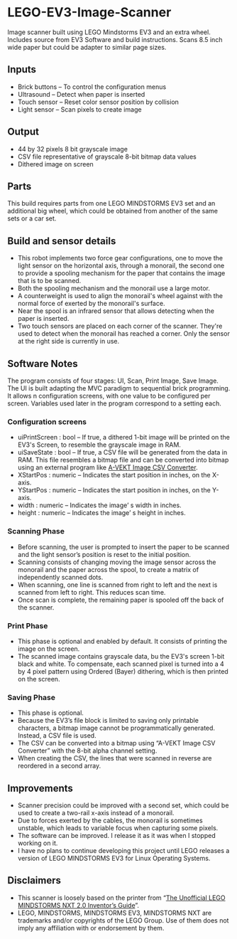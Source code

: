 # LEGO-EV3-Image-Scanner
Image scanner built using LEGO Mindstorms EV3 and an extra wheel. Includes source from EV3 Software and build instructions. Scans 8.5 inch wide paper but could be adapter to similar page sizes.

## Inputs
* Brick buttons – To control the configuration menus
* Ultrasound – Detect when paper is inserted
* Touch sensor – Reset color sensor position by collision
* Light sensor – Scan pixels to create image

## Output
* 44 by 32 pixels 8 bit grayscale image
* CSV file representative of grayscale 8-bit bitmap data values
* Dithered image on screen

## Parts
This build requires parts from one LEGO MINDSTORMS EV3 set and an additional big wheel, which could be obtained from another of the same sets or a car set.

## Build and sensor details
* This robot implements two force gear configurations, one to move the light sensor on the horizontal axis, through a monorail, the second one to provide a spooling mechanism for the paper that contains the image that is to be scanned.
* Both the spooling mechanism and the monorail use a large motor.
* A counterweight is used to align the monorail's wheel against with the normal force of exerted by the monorail's surface.
* Near the spool is an infrared sensor that allows detecting when the paper is inserted.
* Two touch sensors are placed on each corner of the scanner. They're used to detect when the monorail has reached a corner. Only the sensor at the right side is currently in use.

## Software Notes
The program consists of four stages: UI, Scan, Print Image, Save Image. The UI is built adapting the MVC paradigm to sequential brick programming. It allows n configuration screens, with one value to be configured per screen. Variables used later in the program correspond to a setting each.

### Configuration screens
* uiPrintScreen : bool – If true, a dithered 1-bit image will be printed on the EV3's Screen, to resemble the grayscale image in RAM.
* uiSaveState : bool – If true, a CSV file will be generated from the data in RAM. This file resembles a bitmap file and can be converted into bitmap using an external program like [A-VEKT Image CSV Converter](https://www.avekt.com/en-us/Software/ImageCSV).
* XStartPos : numeric – Indicates the start position in inches, on the X-axis.
* YStartPos : numeric – Indicates the start position in inches, on the Y-axis.
* width : numeric – Indicates the image’ s width in inches.
* height : numeric – Indicates the image’ s height in inches.

### Scanning Phase
* Before scanning, the user is prompted to insert the paper to be scanned and the light sensor’s position is reset to the initial position.
* Scanning consists of changing moving the image sensor across the monorail and the paper across the spool, to create a matrix of independently scanned dots.
* When scanning, one line is scanned from right to left and the next is scanned from left to right. This reduces scan time.
* Once scan is complete, the remaining paper is spooled off the back of the scanner.

### Print Phase
* This phase is optional and enabled by default. It consists of printing the image on the screen.
* The scanned image contains grayscale data, bu the EV3's screen 1-bit black and white. To compensate, each scanned pixel is turned into a 4 by 4 pixel pattern using Ordered (Bayer) dithering, which is then printed on the screen.

### Saving Phase
* This phase is optional.
* Because the EV3’s file block is limited to saving only printable characters, a bitmap image cannot be programmatically generated. Instead, a CSV file is used.
* The CSV can be converted into a bitmap using “A-VEKT Image CSV Converter” with the 8-bit alpha channel setting.
* When creating the CSV, the lines that were scanned in reverse are reordered in a second array.

## Improvements
* Scanner precision could be improved with a second set, which could be used to create a two-rail x-axis instead of a monorail.
* Due to forces exerted by the cables, the monorail is sometimes unstable, which leads to variable focus when capturing some pixels.
* The software can be improved. I release it as it was when I stopped working on it.
* I have no plans to continue developing this project until LEGO releases a version of LEGO MINDSTORMS EV3 for Linux Operating Systems.

## Disclaimers
* This scanner is loosely based on the printer from “[The Unofficial LEGO MINDSTORMS NXT 2.0 Inventor’s Guide](http://robotsquare.com/books/inventors-guide/)”.
* LEGO, MINDSTORMS, MINDSTORMS EV3, MINDSTORMS NXT are trademarks and/or copyrights of the LEGO Group. Use of them does not imply any affiliation with or endorsement by them.

